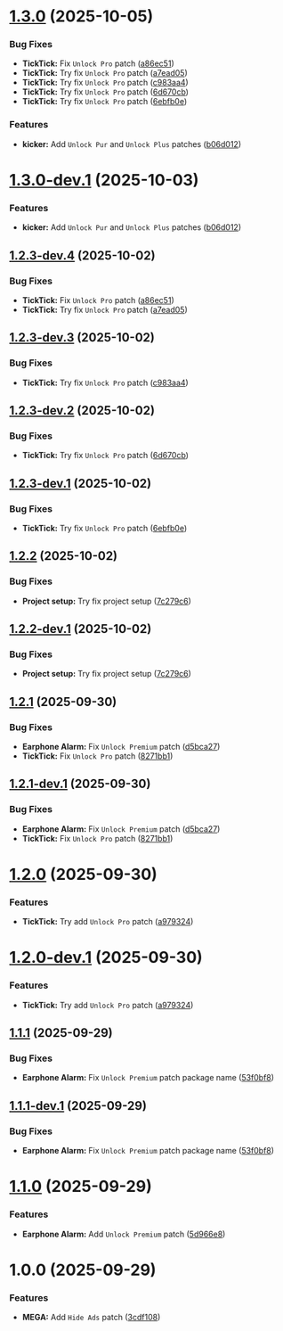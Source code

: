 # [1.3.0](https://github.com/Tosox/revanced-patches/compare/v1.2.2...v1.3.0) (2025-10-05)


### Bug Fixes

* **TickTick:** Fix `Unlock Pro` patch ([a86ec51](https://github.com/Tosox/revanced-patches/commit/a86ec51ddbdf6ec0cead190f80528ecece978c75))
* **TickTick:** Try fix `Unlock Pro` patch ([a7ead05](https://github.com/Tosox/revanced-patches/commit/a7ead052f01d5f85db9efeafb4a1888b1853a7b0))
* **TickTick:** Try fix `Unlock Pro` patch ([c983aa4](https://github.com/Tosox/revanced-patches/commit/c983aa456e95cce32fc974ceba4122f2f24f45a2))
* **TickTick:** Try fix `Unlock Pro` patch ([6d670cb](https://github.com/Tosox/revanced-patches/commit/6d670cba4a9b34179d513458792abfed6c754aec))
* **TickTick:** Try fix `Unlock Pro` patch ([6ebfb0e](https://github.com/Tosox/revanced-patches/commit/6ebfb0e378cd5b2cc22d3914ebc0a5edbb0df6cb))


### Features

* **kicker:** Add `Unlock Pur` and `Unlock Plus` patches ([b06d012](https://github.com/Tosox/revanced-patches/commit/b06d012292da9875aa4ee39e9c360e059d19c04e))

# [1.3.0-dev.1](https://github.com/Tosox/revanced-patches/compare/v1.2.3-dev.4...v1.3.0-dev.1) (2025-10-03)


### Features

* **kicker:** Add `Unlock Pur` and `Unlock Plus` patches ([b06d012](https://github.com/Tosox/revanced-patches/commit/b06d012292da9875aa4ee39e9c360e059d19c04e))

## [1.2.3-dev.4](https://github.com/Tosox/revanced-patches/compare/v1.2.3-dev.3...v1.2.3-dev.4) (2025-10-02)


### Bug Fixes

* **TickTick:** Fix `Unlock Pro` patch ([a86ec51](https://github.com/Tosox/revanced-patches/commit/a86ec51ddbdf6ec0cead190f80528ecece978c75))
* **TickTick:** Try fix `Unlock Pro` patch ([a7ead05](https://github.com/Tosox/revanced-patches/commit/a7ead052f01d5f85db9efeafb4a1888b1853a7b0))

## [1.2.3-dev.3](https://github.com/Tosox/revanced-patches/compare/v1.2.3-dev.2...v1.2.3-dev.3) (2025-10-02)


### Bug Fixes

* **TickTick:** Try fix `Unlock Pro` patch ([c983aa4](https://github.com/Tosox/revanced-patches/commit/c983aa456e95cce32fc974ceba4122f2f24f45a2))

## [1.2.3-dev.2](https://github.com/Tosox/revanced-patches/compare/v1.2.3-dev.1...v1.2.3-dev.2) (2025-10-02)


### Bug Fixes

* **TickTick:** Try fix `Unlock Pro` patch ([6d670cb](https://github.com/Tosox/revanced-patches/commit/6d670cba4a9b34179d513458792abfed6c754aec))

## [1.2.3-dev.1](https://github.com/Tosox/revanced-patches/compare/v1.2.2...v1.2.3-dev.1) (2025-10-02)


### Bug Fixes

* **TickTick:** Try fix `Unlock Pro` patch ([6ebfb0e](https://github.com/Tosox/revanced-patches/commit/6ebfb0e378cd5b2cc22d3914ebc0a5edbb0df6cb))

## [1.2.2](https://github.com/Tosox/revanced-patches/compare/v1.2.1...v1.2.2) (2025-10-02)


### Bug Fixes

* **Project setup:** Try fix project setup ([7c279c6](https://github.com/Tosox/revanced-patches/commit/7c279c6a296a75299f39066308804429d5516ec3))

## [1.2.2-dev.1](https://github.com/Tosox/revanced-patches/compare/v1.2.1...v1.2.2-dev.1) (2025-10-02)


### Bug Fixes

* **Project setup:** Try fix project setup ([7c279c6](https://github.com/Tosox/revanced-patches/commit/7c279c6a296a75299f39066308804429d5516ec3))

## [1.2.1](https://github.com/Tosox/revanced-patches/compare/v1.2.0...v1.2.1) (2025-09-30)


### Bug Fixes

* **Earphone Alarm:** Fix `Unlock Premium` patch ([d5bca27](https://github.com/Tosox/revanced-patches/commit/d5bca272976504a869565326595babce2ba176bc))
* **TickTick:** Fix `Unlock Pro` patch ([8271bb1](https://github.com/Tosox/revanced-patches/commit/8271bb1145330e1be09f6dea08857a39c8d2bc22))

## [1.2.1-dev.1](https://github.com/Tosox/revanced-patches/compare/v1.2.0...v1.2.1-dev.1) (2025-09-30)


### Bug Fixes

* **Earphone Alarm:** Fix `Unlock Premium` patch ([d5bca27](https://github.com/Tosox/revanced-patches/commit/d5bca272976504a869565326595babce2ba176bc))
* **TickTick:** Fix `Unlock Pro` patch ([8271bb1](https://github.com/Tosox/revanced-patches/commit/8271bb1145330e1be09f6dea08857a39c8d2bc22))

# [1.2.0](https://github.com/Tosox/revanced-patches/compare/v1.1.1...v1.2.0) (2025-09-30)


### Features

* **TickTick:** Try add `Unlock Pro` patch ([a979324](https://github.com/Tosox/revanced-patches/commit/a979324cd968813fc2d1424f661baed8eb024289))

# [1.2.0-dev.1](https://github.com/Tosox/revanced-patches/compare/v1.1.1...v1.2.0-dev.1) (2025-09-30)


### Features

* **TickTick:** Try add `Unlock Pro` patch ([a979324](https://github.com/Tosox/revanced-patches/commit/a979324cd968813fc2d1424f661baed8eb024289))

## [1.1.1](https://github.com/Tosox/revanced-patches/compare/v1.1.0...v1.1.1) (2025-09-29)


### Bug Fixes

* **Earphone Alarm:** Fix `Unlock Premium` patch package name ([53f0bf8](https://github.com/Tosox/revanced-patches/commit/53f0bf82b9629b2f447be7a553f7574769b47048))

## [1.1.1-dev.1](https://github.com/Tosox/revanced-patches/compare/v1.1.0...v1.1.1-dev.1) (2025-09-29)


### Bug Fixes

* **Earphone Alarm:** Fix `Unlock Premium` patch package name ([53f0bf8](https://github.com/Tosox/revanced-patches/commit/53f0bf82b9629b2f447be7a553f7574769b47048))

# [1.1.0](https://github.com/Tosox/revanced-patches/compare/v1.0.0...v1.1.0) (2025-09-29)


### Features

* **Earphone Alarm:** Add `Unlock Premium` patch ([5d966e8](https://github.com/Tosox/revanced-patches/commit/5d966e8ea0db3776df4a490fc8d8e9a7cc09ba08))

# 1.0.0 (2025-09-29)


### Features

* **MEGA:** Add `Hide Ads` patch ([3cdf108](https://github.com/Tosox/revanced-patches/commit/3cdf1083d7e727c2ac105efe107e9ed46016b82b))
